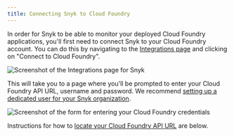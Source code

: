 ```yaml
---
title: Connecting Snyk to Cloud Foundry
---
```

In order for Snyk to be able to monitor your deployed Cloud Foundry applications, you'll first need to connect Snyk to your Cloud Foundry account. You can do this by navigating to the [Integrations page](https://snyk.io/integrations) and clicking on "Connect to Cloud Foundry".

![Screenshot of the Integrations page for Snyk](https://res.cloudinary.com/snyk/image/upload/c_scale,q_auto,w_auto/v1496759018/serverless-docs/integrations.png)

This will take you to a page where you'll be prompted to enter your Cloud Foundry API URL, username and password. We recommend [setting up a dedicated user for your Snyk organization](#adding-a-snyk-specific-user-to-cloud-foundry).

![Screenshot of the form for entering your Cloud Foundry credentials](https://res.cloudinary.com/snyk/image/upload/c_scale,w_auto,q_auto/v1493154598/serverless-docs/cloud-foundry-credentials.png)

Instructions for how to [locate your Cloud Foundry API URL](#locating-your-cloud-foundry-api-url) are below.
